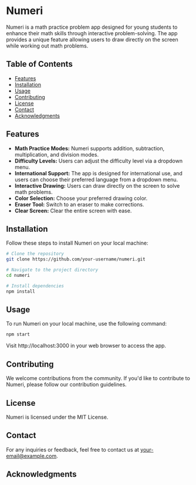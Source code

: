 # Numeri

Numeri is a math practice problem app designed for young students to enhance their math skills through interactive problem-solving. The app provides a unique feature allowing users to draw directly on the screen while working out math problems.

## Table of Contents

- [Features](#features)
- [Installation](#installation)
- [Usage](#usage)
- [Contributing](#contributing)
- [License](#license)
- [Contact](#contact)
- [Acknowledgments](#acknowledgments)

## Features

- **Math Practice Modes:** Numeri supports addition, subtraction, multiplication, and division modes.
- **Difficulty Levels:** Users can adjust the difficulty level via a dropdown menu.
- **International Support:** The app is designed for international use, and users can choose their preferred language from a dropdown menu.
- **Interactive Drawing:** Users can draw directly on the screen to solve math problems.
- **Color Selection:** Choose your preferred drawing color.
- **Eraser Tool:** Switch to an eraser to make corrections.
- **Clear Screen:** Clear the entire screen with ease.

## Installation

Follow these steps to install Numeri on your local machine:

```bash
# Clone the repository
git clone https://github.com/your-username/numeri.git

# Navigate to the project directory
cd numeri

# Install dependencies
npm install
```
## Usage

To run Numeri on your local machine, use the following command:

```bash
npm start
```
Visit http://localhost:3000 in your web browser to access the app.

## Contributing

We welcome contributions from the community. If you'd like to contribute to Numeri, please follow our contribution guidelines.

## License

Numeri is licensed under the MIT License.

## Contact

For any inquiries or feedback, feel free to contact us at your-email@example.com.

## Acknowledgments


